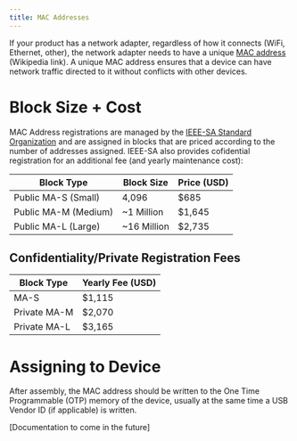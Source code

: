 ```yaml
---
title: MAC Addresses
---
```


If your product has a network adapter, regardless of how it connects (WiFi, Ethernet, other), the network adapter needs to have a unique [MAC address](https://www.wikiwand.com/en/MAC_address) (Wikipedia link). A unique MAC address ensures that a device can have network traffic directed to it without conflicts with other devices.

# Block Size + Cost

MAC Address registrations are managed by the [IEEE-SA Standard Organization](http://standards.ieee.org/develop/regauth/grpmac/) and are assigned in blocks that are priced according to the number of addresses assigned. IEEE-SA also provides cofidential registration for an additional fee (and yearly maintenance cost):

| Block Type | Block Size | Price (USD)|
|------------|------------|------|
| Public MA-S (Small) | 4,096 | $685|
| Public MA-M (Medium) | ~1 Million | $1,645|
| Public MA-L (Large) | ~16 Million | $2,735|

## Confidentiality/Private Registration Fees

| Block Type | Yearly Fee (USD)|
|------------|------|
| MA-S | $1,115 |
| Private MA-M | $2,070 |
| Private MA-L | $3,165 |

# Assigning to Device

After assembly, the MAC address should be written to the One Time Programmable (OTP) memory of the device, usually at the same time a USB Vendor ID (if applicable) is written.

[Documentation to come in the future]
